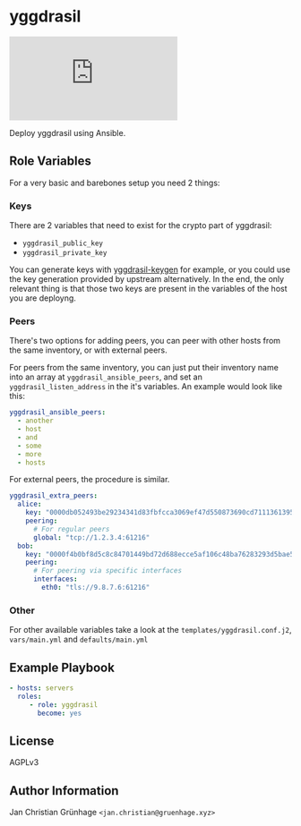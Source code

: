 yggdrasil
=========

![Matrix](https://img.shields.io/matrix/ansible-yggdrasil:matrix.org)

Deploy yggdrasil using Ansible.


Role Variables
--------------

For a very basic and barebones setup you need 2 things:

### Keys
There are 2 variables that need to exist for the crypto part of yggdrasil:
 - `yggdrasil_public_key`
 - `yggdrasil_private_key`

You can generate keys with [yggdrasil-keygen](https://gitlab.com/famedly/company/devops/tools/yggdrasil-keygen) for example, or you could use the key generation provided by upstream alternatively. In the end, the only relevant thing is that those two keys are present in the variables of the host you are deployng.

### Peers
There's two options for adding peers,
you can peer with other hosts from the same inventory,
or with external peers.

For peers from the same inventory, you can just put their inventory name into
an array at `yggdrasil_ansible_peers`, and set an `yggdrasil_listen_address` in the it's variables. An example would look like this:

```yaml
yggdrasil_ansible_peers:
  - another
  - host
  - and
  - some
  - more
  - hosts
```

For external peers, the procedure is similar.

```yaml
yggdrasil_extra_peers:
  alice:
    key: "0000db052493be29234341d83fbfcca3069ef47d550873690cd71113613957dc"
    peering:
      # For regular peers
      global: "tcp://1.2.3.4:61216"
  bob:
    key: "0000f4b0bf8d5c8c84701449bd72d688ecce5af106c48ba76283293d5bae5231"
    peering:
      # For peering via specific interfaces
      interfaces:
        eth0: "tls://9.8.7.6:61216"
```

### Other

For other available variables take a look at the `templates/yggdrasil.conf.j2`,
`vars/main.yml` and `defaults/main.yml`


Example Playbook
----------------
```yaml
- hosts: servers
  roles:
     - role: yggdrasil
       become: yes
```

License
-------

AGPLv3

Author Information
------------------

Jan Christian Grünhage `<jan.christian@gruenhage.xyz>`
